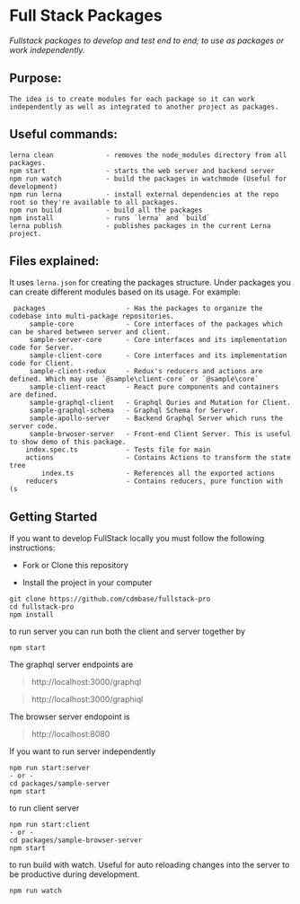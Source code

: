 # Full Stack Packages

*Fullstack packages to develop and test end to end; to use as packages or work independently.*

Purpose: 
---
    The idea is to create modules for each package so it can work independently as well as integrated to another project as packages. 

Useful commands:
---
    lerna clean             - removes the node_modules directory from all packages. 
    npm start               - starts the web server and backend server
    npm run watch           - build the packages in watchmode (Useful for development)
    npm run lerna           - install external dependencies at the repo root so they're available to all packages.
    npm run build           - build all the packages
    npm install             - runs `lerna` and `build`
    lerna publish           - publishes packages in the current Lerna project. 

Files explained:
---    
It uses `lerna.json` for creating the packages structure. Under packages you can create different modules based on its usage. For example:

     packages                    - Has the packages to organize the codebase into multi-package repositories.
         sample-core             - Core interfaces of the packages which can be shared between server and client.
         sample-server-core      - Core interfaces and its implementation code for Server.   
         sample-client-core      - Core interfaces and its implementation code for Client.
         sample-client-redux     - Redux's reducers and actions are defined. Which may use `@sample\client-core` or `@sample\core`
         sample-client-react     - React pure components and containers are defined. 
         sample-graphql-client   - Graphql Quries and Mutation for Client.
         sample-graphql-schema   - Graphql Schema for Server.
         sample-apollo-server    - Backend Graphql Server which runs the server code. 
         sample-brwoser-server   - Front-end Client Server. This is useful to show demo of this package.
        index.spec.ts            - Tests file for main
        actions                  - Contains Actions to transform the state tree
            index.ts             - References all the exported actions
        reducers                 - Contains reducers, pure function with (s

## Getting Started

If you want to develop FullStack locally you must follow the following instructions:

* Fork or Clone this repository

* Install the project in your computer

```
git clone https://github.com/cdmbase/fullstack-pro
cd fullstack-pro
npm install
```
to run server
you can run both the client and server together by 
```
npm start
```
The graphql server endpoints are
>http://localhost:3000/graphql

>http://localhost:3000/graphiql

The browser server endopoint is
>http://localhost:8080

If you want to run server independently
```
npm run start:server 
- or -
cd packages/sample-server
npm start
```
to run client server
```
npm run start:client
- or -
cd packages/sample-browser-server
npm start
```
to run build with watch. Useful for auto reloading changes into the server to be productive during development.
```
npm run watch
```



[lerna-clean]: https://github.com/lerna/lerna#clean